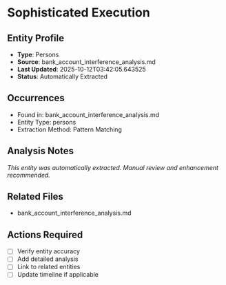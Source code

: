 # Sophisticated Execution

## Entity Profile
- **Type**: Persons
- **Source**: bank_account_interference_analysis.md
- **Last Updated**: 2025-10-12T03:42:05.643525
- **Status**: Automatically Extracted

## Occurrences
- Found in: bank_account_interference_analysis.md
- Entity Type: persons
- Extraction Method: Pattern Matching

## Analysis Notes
*This entity was automatically extracted. Manual review and enhancement recommended.*

## Related Files
- bank_account_interference_analysis.md

## Actions Required
- [ ] Verify entity accuracy
- [ ] Add detailed analysis
- [ ] Link to related entities
- [ ] Update timeline if applicable
